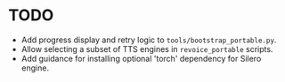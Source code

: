 # TODO

- Add progress display and retry logic to `tools/bootstrap_portable.py`.
- Allow selecting a subset of TTS engines in `revoice_portable` scripts.
- Add guidance for installing optional 'torch' dependency for Silero engine.
